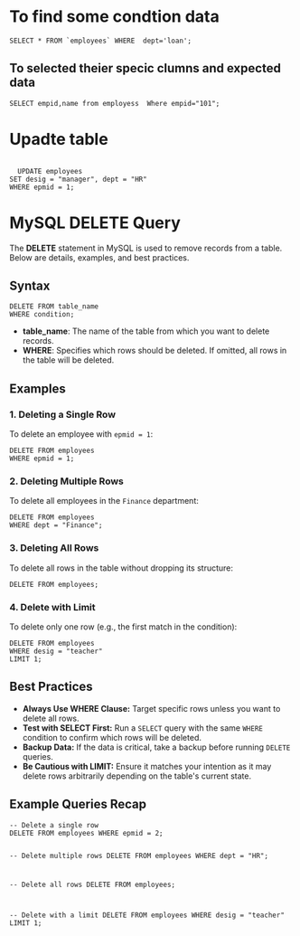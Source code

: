 <h1>
  To find some condtion data
</h1>
<code>SELECT * FROM `employees` WHERE  dept='loan'; </code>
<h2> To selected theier specic clumns and expected data </h2>
<code>SELECT empid,name from employess  Where empid="101";</code>
<h1>
  Upadte table
</h1>
<code>
  UPDATE employees
SET desig = "manager", dept = "HR"
WHERE epmid = 1;
</code>
<!DOCTYPE html>
<html lang="en">
<head>
    <meta charset="UTF-8">
    <meta name="viewport" content="width=device-width, initial-scale=1.0">
    <title>MySQL DELETE Query</title>
   
</head>
<body>
    <h1>MySQL DELETE Query</h1>
    <p>The <strong>DELETE</strong> statement in MySQL is used to remove records from a table. Below are details, examples, and best practices.</p>
    <div class="section">
        <h2>Syntax</h2>
        <pre><code>DELETE FROM table_name
WHERE condition;</code></pre>
        <ul>
            <li><strong>table_name</strong>: The name of the table from which you want to delete records.</li>
            <li><strong>WHERE</strong>: Specifies which rows should be deleted. If omitted, all rows in the table will be deleted.</li>
        </ul>
    </div>
    <div class="section">
        <h2>Examples</h2>
        <h3>1. Deleting a Single Row</h3>
        <p>To delete an employee with <code>epmid = 1</code>:</p>
        <pre><code>DELETE FROM employees
WHERE epmid = 1;</code></pre>
        <h3>2. Deleting Multiple Rows</h3>
        <p>To delete all employees in the <code>Finance</code> department:</p>
        <pre><code>DELETE FROM employees
WHERE dept = "Finance";</code></pre>
        <h3>3. Deleting All Rows</h3>
        <p>To delete all rows in the table without dropping its structure:</p>
        <pre><code>DELETE FROM employees;</code></pre>
        <h3>4. Delete with Limit</h3>
        <p>To delete only one row (e.g., the first match in the condition):</p>
        <pre><code>DELETE FROM employees
WHERE desig = "teacher"
LIMIT 1;</code></pre>
    </div>
    <div class="section">
        <h2>Best Practices</h2>
        <ul>
            <li><strong>Always Use WHERE Clause:</strong> Target specific rows unless you want to delete all rows.</li>
            <li><strong>Test with SELECT First:</strong> Run a <code>SELECT</code> query with the same <code>WHERE</code> condition to confirm which rows will be deleted.</li>
            <li><strong>Backup Data:</strong> If the data is critical, take a backup before running <code>DELETE</code> queries.</li>
            <li><strong>Be Cautious with LIMIT:</strong> Ensure it matches your intention as it may delete rows arbitrarily depending on the table's current state.</li>
        </ul>
    </div>
    <div class="section">
        <h2>Example Queries Recap</h2>
        <pre><code>-- Delete a single row
DELETE FROM employees WHERE epmid = 2;

-- Delete multiple rows
DELETE FROM employees WHERE dept = "HR";

-- Delete all rows
DELETE FROM employees;

-- Delete with a limit
DELETE FROM employees WHERE desig = "teacher" LIMIT 1;</code></pre>
    </div>
</body>
</html>
